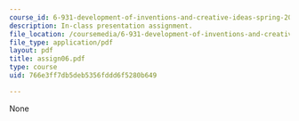 ```yaml
---
course_id: 6-931-development-of-inventions-and-creative-ideas-spring-2008
description: In-class presentation assignment.
file_location: /coursemedia/6-931-development-of-inventions-and-creative-ideas-spring-2008/766e3ff7db5deb5356fddd6f5280b649_assign06.pdf
file_type: application/pdf
layout: pdf
title: assign06.pdf
type: course
uid: 766e3ff7db5deb5356fddd6f5280b649

---
```

None